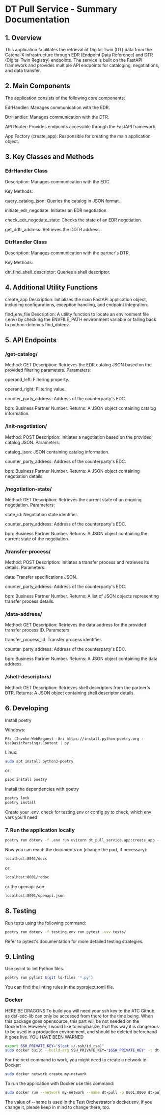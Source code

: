 # DT Pull Service - Summary Documentation

## 1. Overview
This application facilitates the retrieval of Digital Twin (DT) data from the Catena-X infrastructure through EDR (Endpoint Data Reference) and DTR (Digital Twin Registry) endpoints. The service is built on the FastAPI framework and provides multiple API endpoints for cataloging, negotiations, and data transfer.

## 2. Main Components
The application consists of the following core components:

EdrHandler: Manages communication with the EDR.

DtrHandler: Manages communication with the DTR.

API Router: Provides endpoints accessible through the FastAPI framework.

App Factory (create_app): Responsible for creating the main application object.

## 3. Key Classes and Methods
### EdrHandler Class
Description: Manages communication with the EDC.

Key Methods:

query_catalog_json: Queries the catalog in JSON format.

initiate_edr_negotiate: Initiates an EDR negotiation.

check_edr_negotiate_state: Checks the state of an EDR negotiation.

get_ddtr_address: Retrieves the DDTR address.

### DtrHandler Class
Description: Manages communication with the partner's DTR.

Key Methods:

dtr_find_shell_descriptor: Queries a shell descriptor.

## 4. Additional Utility Functions
create_app
Description: Initializes the main FastAPI application object, including configurations, exception handling, and endpoint integration.

find_env_file
Description: A utility function to locate an environment file (.env) by checking the ENVFILE_PATH environment variable or falling back to python-dotenv's find_dotenv.

## 5. API Endpoints
### /get-catalog/
Method: GET Description: Retrieves the EDR catalog JSON based on the provided filtering parameters. Parameters:

operand_left: Filtering property.

operand_right: Filtering value.

counter_party_address: Address of the counterparty's EDC.

bpn: Business Partner Number. Returns: A JSON object containing catalog information.

### /init-negotiation/
Method: POST Description: Initiates a negotiation based on the provided catalog JSON. Parameters:

catalog_json: JSON containing catalog information.

counter_party_address: Address of the counterparty's EDC.

bpn: Business Partner Number. Returns: A JSON object containing negotiation details.

### /negotiation-state/
Method: GET Description: Retrieves the current state of an ongoing negotiation. Parameters:

state_id: Negotiation state identifier.

counter_party_address: Address of the counterparty's EDC.

bpn: Business Partner Number. Returns: A JSON object containing the current state of the negotiation.

### /transfer-process/
Method: POST Description: Initiates a transfer process and retrieves its details. Parameters:

data: Transfer specifications JSON.

counter_party_address: Address of the counterparty's EDC.

bpn: Business Partner Number. Returns: A list of JSON objects representing transfer process details.

### /data-address/
Method: GET Description: Retrieves the data address for the provided transfer process ID. Parameters:

transfer_process_id: Transfer process identifier.

counter_party_address: Address of the counterparty's EDC.

bpn: Business Partner Number. Returns: A JSON object containing the data address.

### /shell-descriptors/
Method: GET Description: Retrieves shell descriptors from the partner's DTR. Returns: A JSON object containing shell descriptor details.

## 6. Developing
Install poetry

Windows:
```
PS: (Invoke-WebRequest -Uri https://install.python-poetry.org -UseBasicParsing).Content | py
```

Linux:
```sh
sudo apt install python3-poetry
```
or:
```sh
pipx install poetry
```

Install the dependencies with poetry
```sh
poetry lock
poetry install
```

Create your .env, check for testing.env or config.py to check, which env vars you'll need

### 7. Run the application locally

```sh
poetry run dotenv -f .env run uvicorn dt_pull_service.app:create_app --reload --proxy-headers --factory --port 8001
```
Now you can reach the documents on (change the port, if necessary):
```sh
localhost:8001/docs
```
or:
```sh
localhost:8001/redoc
```
or the openapi json:
```sh
localhost:8001/openapi.json
```

## 8. Testing
Run tests using the following command:

```sh
poetry run dotenv -f testing.env run pytest -vvv tests/
```
Refer to pytest's documentation for more detailed testing strategies.


## 9. Linting
Use pylint to lint Python files.

```sh
poetry run pylint $(git ls-files '*.py')
```
You can find the linting rules in the pyproject.toml file.

### Docker
HERE BE DRAGONS
To build you will need your ssh key to the ATC Github, as dsf-edc-lib can only be accessed from there for the time being.
When this package goes opensource, this part will be not needed on the Dockerfile.
However, I would like to emphasize, that this way it is dangerous to be used in a production environment, and should be deleted beforehand it goes live.
YOU HAVE BEEN WARNED
```sh
export SSH_PRIVATE_KEY="$(cat ~/.ssh/id_rsa)"
sudo docker build --build-arg SSH_PRIVATE_KEY="$SSH_PRIVATE_KEY" -t dt-pull .
```

For the next command to work, you might need to create a network in Docker:
```sh
sudo docker network create my-network
```

To run the application with Docker use this command:
```sh
sudo docker run --network my-network --name dt-pull -p 8001:8000 dt-pull
```

The value of --name is used in the Test Orchestrator's docker.env, if you change it, please keep in mind to change there, too.
